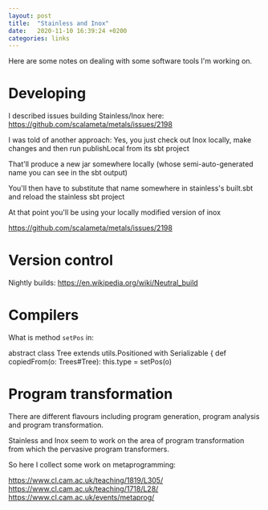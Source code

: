 ```yaml
---
layout: post
title:  "Stainless and Inox"
date:   2020-11-10 16:39:24 +0200
categories: links
---
```


Here are some notes on dealing with some software tools I'm working on. 

# Developing

I described issues building Stainless/Inox here:
https://github.com/scalameta/metals/issues/2198

I was told of another approach:
Yes, you just check out Inox locally, make changes and then run publishLocal from its sbt project

That'll produce a new jar somewhere locally (whose semi-auto-generated name you can see in the sbt output)

You'll then have to substitute that name somewhere in stainless's built.sbt and reload the stainless sbt project

At that point you'll be using your locally modified version of inox

https://github.com/scalameta/metals/issues/2198

# Version control

Nightly builds: https://en.wikipedia.org/wiki/Neutral_build

# Compilers

What is method `setPos` in:

  abstract class Tree extends utils.Positioned with Serializable {
    def copiedFrom(o: Trees#Tree): this.type = setPos(o)

# Program transformation

There are different flavours including program generation, program analysis and program transformation. 

Stainless and Inox seem to work on the area of program transformation from which the pervasive program transformers. 

So here I collect some work on metaprogramming:

https://www.cl.cam.ac.uk/teaching/1819/L305/
https://www.cl.cam.ac.uk/teaching/1718/L28/
https://www.cl.cam.ac.uk/events/metaprog/